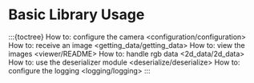 # Basic Library Usage

:::{toctree}
How to: configure the camera <configuration/configuration>
How to: receive an image <getting_data/getting_data>
How to: view the images <viewer/README>
How to: handle rgb data <2d_data/2d_data>
How to: use the deserializer module <deserialize/deserialize>
How to: configure the logging <logging/logging>
:::